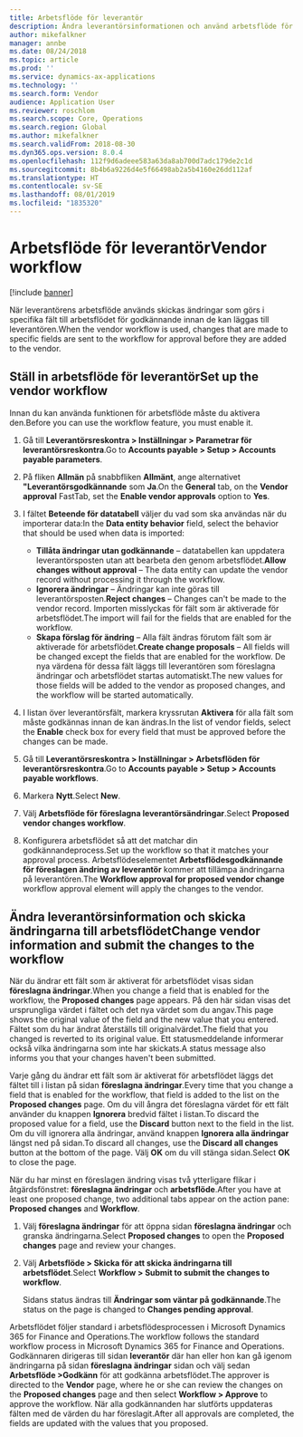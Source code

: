 ```yaml
---
title: Arbetsflöde för leverantör
description: Ändra leverantörsinformationen och använd arbetsflöde för att godkänna den.
author: mikefalkner
manager: annbe
ms.date: 08/24/2018
ms.topic: article
ms.prod: ''
ms.service: dynamics-ax-applications
ms.technology: ''
ms.search.form: Vendor
audience: Application User
ms.reviewer: roschlom
ms.search.scope: Core, Operations
ms.search.region: Global
ms.author: mikefalkner
ms.search.validFrom: 2018-08-30
ms.dyn365.ops.version: 8.0.4
ms.openlocfilehash: 112f9d6adeee583a63da8ab700d7adc179de2c1d
ms.sourcegitcommit: 8b4b6a9226d4e5f66498ab2a5b4160e26dd112af
ms.translationtype: HT
ms.contentlocale: sv-SE
ms.lasthandoff: 08/01/2019
ms.locfileid: "1835320"
---
```

# <a name="vendor-workflow"></a><span data-ttu-id="4c54c-103">Arbetsflöde för leverantör</span><span class="sxs-lookup"><span data-stu-id="4c54c-103">Vendor workflow</span></span>

[!include [banner](../includes/banner.md)]

<span data-ttu-id="4c54c-104">När leverantörens arbetsflöde används skickas ändringar som görs i specifika fält till arbetsflödet för godkännande innan de kan läggas till leverantören.</span><span class="sxs-lookup"><span data-stu-id="4c54c-104">When the vendor workflow is used, changes that are made to specific fields are sent to the workflow for approval before they are added to the vendor.</span></span>

## <a name="set-up-the-vendor-workflow"></a><span data-ttu-id="4c54c-105">Ställ in arbetsflöde för leverantör</span><span class="sxs-lookup"><span data-stu-id="4c54c-105">Set up the vendor workflow</span></span>

<span data-ttu-id="4c54c-106">Innan du kan använda funktionen för arbetsflöde måste du aktivera den.</span><span class="sxs-lookup"><span data-stu-id="4c54c-106">Before you can use the workflow feature, you must enable it.</span></span>

1. <span data-ttu-id="4c54c-107">Gå till **Leverantörsreskontra \> Inställningar \> Parametrar för leverantörsreskontra**.</span><span class="sxs-lookup"><span data-stu-id="4c54c-107">Go to **Accounts payable \> Setup \> Accounts payable parameters**.</span></span>
2. <span data-ttu-id="4c54c-108">På fliken **Allmän** på snabbfliken **Allmänt**, ange alternativet **"Leverantörsgodkännande** som **Ja**.</span><span class="sxs-lookup"><span data-stu-id="4c54c-108">On the **General** tab, on the **Vendor approval** FastTab, set the **Enable vendor approvals** option to **Yes**.</span></span>
3. <span data-ttu-id="4c54c-109">I fältet **Beteende för datatabell** väljer du vad som ska användas när du importerar data:</span><span class="sxs-lookup"><span data-stu-id="4c54c-109">In the **Data entity behavior** field, select the behavior that should be used when data is imported:</span></span>

    - <span data-ttu-id="4c54c-110">**Tillåta ändringar utan godkännande** – datatabellen kan uppdatera leverantörsposten utan att bearbeta den genom arbetsflödet.</span><span class="sxs-lookup"><span data-stu-id="4c54c-110">**Allow changes without approval** – The data entity can update the vendor record without processing it through the workflow.</span></span>
    - <span data-ttu-id="4c54c-111">**Ignorera ändringar** – Ändringar kan inte göras till leverantörsposten.</span><span class="sxs-lookup"><span data-stu-id="4c54c-111">**Reject changes** – Changes can't be made to the vendor record.</span></span> <span data-ttu-id="4c54c-112">Importen misslyckas för fält som är aktiverade för arbetsflödet.</span><span class="sxs-lookup"><span data-stu-id="4c54c-112">The import will fail for the fields that are enabled for the workflow.</span></span>
    - <span data-ttu-id="4c54c-113">**Skapa förslag för ändring** – Alla fält ändras förutom fält som är aktiverade för arbetsflödet.</span><span class="sxs-lookup"><span data-stu-id="4c54c-113">**Create change proposals** – All fields will be changed except the fields that are enabled for the workflow.</span></span> <span data-ttu-id="4c54c-114">De nya värdena för dessa fält läggs till leverantören som föreslagna ändringar och arbetsflödet startas automatiskt.</span><span class="sxs-lookup"><span data-stu-id="4c54c-114">The new values for those fields will be added to the vendor as proposed changes, and the workflow will be started automatically.</span></span>

4. <span data-ttu-id="4c54c-115">I listan över leverantörsfält, markera kryssrutan **Aktivera** för alla fält som måste godkännas innan de kan ändras.</span><span class="sxs-lookup"><span data-stu-id="4c54c-115">In the list of vendor fields, select the **Enable** check box for every field that must be approved before the changes can be made.</span></span>
5. <span data-ttu-id="4c54c-116">Gå till **Leverantörsreskontra \> Inställningar \> Arbetsflöden för leverantörsreskontra**.</span><span class="sxs-lookup"><span data-stu-id="4c54c-116">Go to **Accounts payable \> Setup \> Accounts payable workflows**.</span></span>
6. <span data-ttu-id="4c54c-117">Markera **Nytt**.</span><span class="sxs-lookup"><span data-stu-id="4c54c-117">Select **New**.</span></span>
7. <span data-ttu-id="4c54c-118">Välj **Arbetsflöde för föreslagna leverantörsändringar**.</span><span class="sxs-lookup"><span data-stu-id="4c54c-118">Select **Proposed vendor changes workflow**.</span></span> 
8. <span data-ttu-id="4c54c-119">Konfigurera arbetsflödet så att det matchar din godkännandeprocess.</span><span class="sxs-lookup"><span data-stu-id="4c54c-119">Set up the workflow so that it matches your approval process.</span></span> <span data-ttu-id="4c54c-120">Arbetsflödeselementet **Arbetsflödesgodkännande för föreslagen ändring av leverantör** kommer att tillämpa ändringarna på leverantören.</span><span class="sxs-lookup"><span data-stu-id="4c54c-120">The **Workflow approval for proposed vendor change** workflow approval element will apply the changes to the vendor.</span></span>

## <a name="change-vendor-information-and-submit-the-changes-to-the-workflow"></a><span data-ttu-id="4c54c-121">Ändra leverantörsinformation och skicka ändringarna till arbetsflödet</span><span class="sxs-lookup"><span data-stu-id="4c54c-121">Change vendor information and submit the changes to the workflow</span></span>

<span data-ttu-id="4c54c-122">När du ändrar ett fält som är aktiverat för arbetsflödet visas sidan **föreslagna ändringar**.</span><span class="sxs-lookup"><span data-stu-id="4c54c-122">When you change a field that is enabled for the workflow, the **Proposed changes** page appears.</span></span> <span data-ttu-id="4c54c-123">På den här sidan visas det ursprungliga värdet i fältet och det nya värdet som du angav.</span><span class="sxs-lookup"><span data-stu-id="4c54c-123">This page shows the original value of the field and the new value that you entered.</span></span> <span data-ttu-id="4c54c-124">Fältet som du har ändrat återställs till originalvärdet.</span><span class="sxs-lookup"><span data-stu-id="4c54c-124">The field that you changed is reverted to its original value.</span></span> <span data-ttu-id="4c54c-125">Ett statusmeddelande informerar också vilka ändringarna som inte har skickats.</span><span class="sxs-lookup"><span data-stu-id="4c54c-125">A status message also informs you that your changes haven't been submitted.</span></span> 

<span data-ttu-id="4c54c-126">Varje gång du ändrar ett fält som är aktiverat för arbetsflödet läggs det fältet till i listan på sidan **föreslagna ändringar**.</span><span class="sxs-lookup"><span data-stu-id="4c54c-126">Every time that you change a field that is enabled for the workflow, that field is added to the list on the **Proposed changes** page.</span></span> <span data-ttu-id="4c54c-127">Om du vill ångra det föreslagna värdet för ett fält använder du knappen **Ignorera** bredvid fältet i listan.</span><span class="sxs-lookup"><span data-stu-id="4c54c-127">To discard the proposed value for a field, use the **Discard** button next to the field in the list.</span></span> <span data-ttu-id="4c54c-128">Om du vill ignorera alla ändringar, använd knappen **Ignorera alla ändringar** längst ned på sidan.</span><span class="sxs-lookup"><span data-stu-id="4c54c-128">To discard all changes, use the **Discard all changes** button at the bottom of the page.</span></span> <span data-ttu-id="4c54c-129">Välj **OK** om du vill stänga sidan.</span><span class="sxs-lookup"><span data-stu-id="4c54c-129">Select **OK** to close the page.</span></span>

<span data-ttu-id="4c54c-130">När du har minst en föreslagen ändring visas två ytterligare flikar i åtgärdsfönstret: **föreslagna ändringar** och **arbetsflöde**.</span><span class="sxs-lookup"><span data-stu-id="4c54c-130">After you have at least one proposed change, two additional tabs appear on the action pane: **Proposed changes** and **Workflow**.</span></span>

1. <span data-ttu-id="4c54c-131">Välj **föreslagna ändringar** för att öppna sidan **föreslagna ändringar** och granska ändringarna.</span><span class="sxs-lookup"><span data-stu-id="4c54c-131">Select **Proposed changes** to open the **Proposed changes** page and review your changes.</span></span>
2. <span data-ttu-id="4c54c-132">Välj **Arbetsflöde \> Skicka för att skicka ändringarna till arbetsflödet**.</span><span class="sxs-lookup"><span data-stu-id="4c54c-132">Select **Workflow \> Submit to submit the changes to workflow**.</span></span>

    <span data-ttu-id="4c54c-133">Sidans status ändras till **Ändringar som väntar på godkännande**.</span><span class="sxs-lookup"><span data-stu-id="4c54c-133">The status on the page is changed to **Changes pending approval**.</span></span>

<span data-ttu-id="4c54c-134">Arbetsflödet följer standard i arbetsflödesprocessen i Microsoft Dynamics 365 for Finance and Operations.</span><span class="sxs-lookup"><span data-stu-id="4c54c-134">The workflow follows the standard workflow process in Microsoft Dynamics 365 for Finance and Operations.</span></span> <span data-ttu-id="4c54c-135">Godkännaren dirigeras till sidan **leverantör** där han eller hon kan gå igenom ändringarna på sidan **föreslagna ändringar** sidan och välj sedan **Arbetsflöde \>Godkänn** för att godkänna arbetsflödet.</span><span class="sxs-lookup"><span data-stu-id="4c54c-135">The approver is directed to the **Vendor** page, where he or she can review the changes on the **Proposed changes** page and then select **Workflow \> Approve** to approve the workflow.</span></span> <span data-ttu-id="4c54c-136">När alla godkännanden har slutförts uppdateras fälten med de värden du har föreslagit.</span><span class="sxs-lookup"><span data-stu-id="4c54c-136">After all approvals are completed, the fields are updated with the values that you proposed.</span></span>
